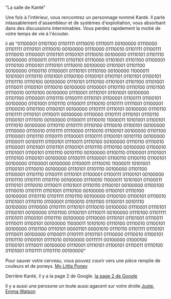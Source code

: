 "La salle de Kanté"

Une fois à l'intérieur, vous rencontrez un personnage nommé Kanté. Il parle inlassablement d'assembleur et de systèmes d'exploitation, vous 
absorbant dans des discussions interminables. Vous perdez rapidement la moitié de votre temps de vie à l'écouter.

il dit
"01100001 01101100 01101111 01110010 01110011 00100000 01110000 01101111 01110101 01110010 00100000 01110000 01110010 01101111 01100111 
01110010 01100001 01101101 01100101 01110010 00100000 01110101 01101110 00100000 01100011 01101111 01101101 01110000 01101001 01101100 01100001 
01110100 01100101 01110101 01110010 00100000 01101001 01101100 00100000 01100110 01100001 01110101 01110100 00100000 11000011 10101001 01110110 
01101001 01100100 01100101 01101101 01101101 01100101 01101110 01110100 00100000 01110101 01110100 01101001 01101100 01101001 01110011 01100101 
01110010 00100000 01100001 01101110 01110100 01101100 01110010 00110100 00100000 01110001 01110101 01101001 00100000 01101100 01100001 01101110 
01100111 01110101 01100001 01100111 01100101 00100000 01101001 01101110 01100011 01110010 01101111 01111001 01100001 01100010 01101100 01100101 
00100000 01101111 01110101 00100000 01110110 01101111 01110101 01110011 00100000 01110000 01101111 01110101 01110110 01100101 01111010 00100000 
01100011 01110010 11000011 10101001 01100101 01111010 00100000 01110110 01101111 01110100 01110010 01100101 00100000 01110000 01110010 01101111 
01110000 01110010 01100101 00100000 01101100 01100001 01101110 01100111 01100001 01100111 01100101 00101110 00100000 01100011 00100111 01100101 
01110011 01110100 00100000 01110110 01110010 01100001 01101001 01101101 01100101 01101110 01110100 00100000 01100010 01101001 01100101 01101110 
00101110 00100000 01100110 01100001 01101001 01110100 01100101 00100000 01100111 01100001 01100110 01100110 01100101 00100000 01100001 00100000 
01100011 01110010 11000011 10101001 01100101 01110010 00100000 01110101 01101110 00100000 01101100 01100001 01101110 01100111 01110101 01100001 
01100111 01100101 00100000 01101110 01101111 01101110 00100000 01110010 11000011 10101001 01100011 01110101 01110010 01110011 01101001 01110110 
01100101 00100000 01100100 01110010 01101111 01101001 01110100 00100000 01100101 01110100 00100000 01101110 01101111 01101110 00100000 01100100 
01100101 01110010 01101001 01110110 01100001 01100010 01101100 01100101 00101110 00100000 01110000 01101111 01110101 01110010 00100000 01110001 
01110101 01100101 00100000 01101100 01100101 01110011 00100000 01110100 01101111 01101011 01100101 01101110 00100000 01110000 01110101 01101001 
01110011 01110011 01100101 00100000 11000011 10101010 01110100 01110010 01100101 00100000 01101100 01110101 00001101 00001010 01110110 01101111 
01110101 01110011 00100000 01100011 01101111 01101101 01110000 01110010 01100101 01101110 01100101 01111010 00100000 00111111 00100000 01000100 
01100101 01110011 00100000 01110001 01110101 01100101 01110011 01110100 01101001 01101111 01101110 00100000"

Pour sauver votre cerveau, vous pouvez courir vers une pièce remplie de couleurs et de poneys.
[My Little Poney](mylit.md)

Derrière Kanté, il y a la page 2 de Google.
[la page 2 de Google](lapag.md)

Il y a aussi une perssone un toute aussi agacent sur votre droite
[Juste, Emma Watson](juste.md)


